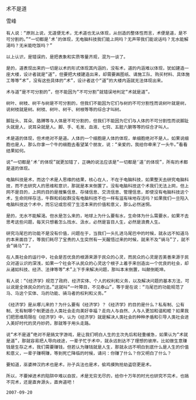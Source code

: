 术不是道

雪峰


    有人说：“原则上说，无道便无术，无术道也无从体现，从创造的整体性而言，术便是道，是不可分割的。”“一切都是‘术’的体现，无电脑科技我们能上网吗？无声带我们能说话吗？无水能解渴吗？无米能吃饭吗？”

    以上认识，是错误的，是把表象和实质等量齐观，混为一谈了。

    是的，道表现出来的一切是以术的形式体现其内涵的，没有术，道的内涵难以体现，犹如建造一座大楼，设计者就是“道”，但要把大楼建造出来，却需要画图纸、请施工队、购买材料、具体施工等等“术”，没有这些具体的“术”，设计者这个“道”的大楼内涵就无法体现出来。

    术与道“是不可分割的”，但不能因为“不可分割”就错误地判定“术就是道”。

    树叶、树枝、树干与树是不可分割的，但我们不能因为它们与树的不可分割性而说树叶就是树，说树枝就是树。树枝、树叶、树干、树根等等的综合才叫树。

    脚趾头、耳朵、胳膊等与人体是不可分割的，但我们不能因为它们与人体的不可分割性而说脚趾头就是人，说耳朵就是人。脚、手、毛发、血液、七窍、五脏六腑等等的综合才叫人。

    术是道的体现，但术绝对不是道。人体的一个细胞是人体的体现，单细胞绝对不是人。如果说细胞也是人，那么你拿一个牛的细胞去看望某个朋友，说：“亲爱的，我给你牵来了一头牛。”看看结果如何。

    说“一切都是‘术’的体现”就更加错了，正确的说法应该是“一切都是‘道’的体现”，所有的术都是道的体现。

    电脑科技是术，而这个术是人思维的结果，核心在人，不在于电脑科技，如果整天去研究电脑科技，而不去研究人的思维和意识，那就是本末倒置了。没有电脑科技这个术我们无法上网，但上网不是目的，上网的目的是搜集信息、存储信息、交流信息、管理信息，即使没有电脑科技这个术，生命同样存活，牛群和蚂蚁群没有电脑科技不也一样有滋有味地存活吗？如果我们一旦陷入电脑科技这个术中，而忘记或忽视了生活本来的价值和意义，那么必然迷惘。

    是的，无水不能解渴。但水是怎么来的，地球上为什么要有水，生命体为什么需要水，如果不去思考这些问题，每天只想着怎么找水、汲水，必然是盲目人生，必然是浪费人生。

    研究马尾巴的功能不是没有价值，问题在于，当我们一头扎进马尾巴中的时候，就永远不知道马的本来面目了，等我们耗尽了宝贵的人生突然有一天醒悟过来的时候，就来不及“骑马”了，就不会“骑马”了。

    在人类社会的运行中，社会是否优良的根源来源于民众的心灵，而民众的心灵是否美善来源于民众对道认识的深浅，如果一个社会不从民众的心灵这个根子上着手来创造出一个优良的社会，却从诸如科技、经济、法律等等“术”上下手来解决问题，那叫本末倒置，叫颠倒乾坤。

    有人说：“《经济学》规范了政府、经济实体、个人的权利和义务，以及解决问题的基本方法，可以说是全体民众的约法。”这就叫“一叶障目，不见泰山”，等于是在说：“马尾巴的功能规范了马、马这个实体、马的功能、骑马者的权利和义务。”

    《经济学》是从哪儿来的？为什么要有《经济学》？《经济学》的目的是什么？私有制、公有制、无有制哪个制更适合人类社会走向美好幸福？走向人与自然、人与人更加和谐和睦？如果我们把思维局限在《经济学》中，认为《经济学》就是解决人类社会的种种矛盾和引导人类社会进入美好时代的灵丹妙药，那就等于用头走路。

    说“术不是道”绝对不是搞文字游戏，是让我们明白人生的主次先后和轻重缓急，如果认为“术就是道”，那就容易把人导向歧途，一辈子忙于术中，就永远到达不了理想的彼岸。比如做生意赚钱是生存之术，我们需要赚钱，但若认为赚钱就是人生，那就永远不明白到底什么是人生的价值和意义，一辈子赚啊赚，等到死亡降临的时候，请问：你赚了什么？你又明白了什么？

    要知道，巫婆神汉的术也是术，孙子兵法也是术，偷鸡摸狗抢劫盗窃更是术。

    所以，不要掉进术的陷阱中难以自拔，术是无穷无尽的，给你十万年的时光也研究不完术，也搞不完术，还是直奔源头，直奔道吧！

    2007-09-20



